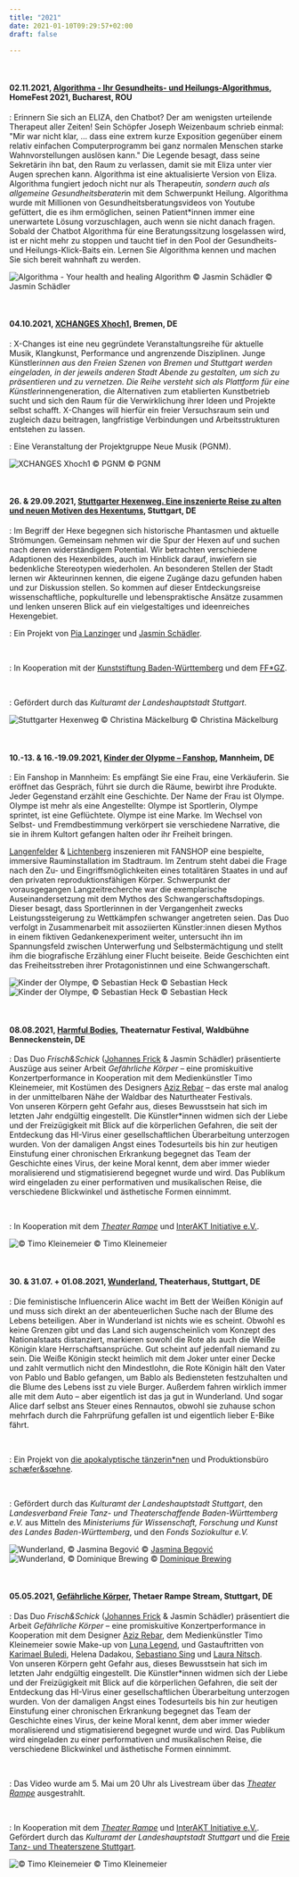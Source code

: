 ```yaml
---
title: "2021"
date: 2021-01-10T09:29:57+02:00
draft: false

---
```

&nbsp;

#### **02.11.2021, [Algorithma - Ihr Gesundheits- und Heilungs-Algorithmus](https://culturadecasa.ro/homefest-2021/), HomeFest 2021, Bucharest, ROU** 
:   Erinnern Sie sich an ELIZA, den Chatbot? Der am wenigsten urteilende Therapeut aller Zeiten! Sein Schöpfer Joseph Weizenbaum schrieb einmal: "Mir war nicht klar, ... dass eine extrem kurze Exposition gegenüber einem relativ einfachen Computerprogramm bei ganz normalen Menschen starke Wahnvorstellungen auslösen kann." Die Legende besagt, dass seine Sekretärin ihn bat, den Raum zu verlassen, damit sie mit Eliza unter vier Augen sprechen kann. Algorithma ist eine aktualisierte Version von Eliza. Algorithma fungiert jedoch nicht nur als Therapeut*in, sondern auch als allgemeine Gesundheitsberater*in mit dem Schwerpunkt Heilung. Algorithma wurde mit Millionen von Gesundheitsberatungsvideos von Youtube gefüttert, die es ihm ermöglichen, seinen Patient*innen immer eine unerwartete Lösung vorzuschlagen, auch wenn sie nicht danach fragen. Sobald der Chatbot Algorithma für eine Beratungssitzung losgelassen wird, ist er nicht mehr zu stoppen und taucht tief in den Pool der Gesundheits- und Heilungs-Klick-Baits ein. Lernen Sie Algorithma kennen und machen Sie sich bereit wahnhaft zu werden. 

![Algorithma - Your health and healing Algorithm © Jasmin Schädler](/AHB.png)
© Jasmin Schädler

&nbsp;

#### **04.10.2021, [XCHANGES Xhoch1](https://schwankhalle.de/xhoch1), Bremen, DE** 
:   X-Changes ist eine neu gegründete Veranstaltungsreihe für aktuelle Musik, Klangkunst, Performance und angrenzende Disziplinen. Junge Künstler*innen aus den Freien Szenen von Bremen und Stuttgart werden eingeladen, in der jeweils anderen Stadt Abende zu gestalten, um sich zu präsentieren und zu vernetzen. Die Reihe versteht sich als Plattform für eine Künstler*innengeneration, die Alternativen zum etablierten Kunstbetrieb sucht und sich den Raum für die Verwirklichung ihrer Ideen und Projekte selbst schafft. X-Changes will hierfür ein freier Versuchsraum sein und zugleich dazu beitragen, langfristige Verbindungen und Arbeitsstrukturen entstehen zu lassen.

:   Eine Veranstaltung der Projektgruppe Neue Musik (PGNM).

![XCHANGES Xhoch1 © PGNM](/upcoming/xchanges.png)
© PGNM

&nbsp;

#### **26. & 29.09.2021, [Stuttgarter Hexenweg. Eine inszenierte Reise zu alten und neuen Motiven des Hexentums](https://stuttgarterhexenweg.eventbrite.de), Stuttgart, DE** 
:   Im Begriff der Hexe begegnen sich historische Phantasmen und aktuelle Strömungen. Gemeinsam nehmen wir die Spur der Hexen auf und suchen nach deren widerständigem Potential. Wir betrachten verschiedene Adaptionen des Hexenbildes, auch im Hinblick darauf, inwiefern sie bedenkliche Stereotypen wiederholen. An besonderen Stellen der Stadt lernen wir Akteurinnen kennen, die eigene Zugänge dazu gefunden haben und zur Diskussion stellen. So kommen auf dieser Entdeckungsreise wissenschaftliche, popkulturelle und lebenspraktische Ansätze zusammen und lenken unseren Blick auf ein vielgestaltiges und ideenreiches Hexengebiet.

:   Ein Projekt von [Pia Lanzinger](http://www.pialanzinger.de/) und [Jasmin Schädler](https://jasmin-schaedler.com/).

&nbsp;

:   In Kooperation mit der [Kunststiftung Baden-Württemberg](https://www.kunststiftung.de/) und dem [FF*GZ](https://www.ffgzstuttgart.de/festival/).

&nbsp;

:   Gefördert durch das *Kulturamt der Landeshauptstadt Stuttgart*.

![Stuttgarter Hexenweg © Christina Mäckelburg](/upcoming/shw.gif)
© Christina Mäckelburg

&nbsp;

#### **10.-13. & 16.-19.09.2021, [Kinder der Olypme – Fanshop](https://theaterhausg7.cortex-tickets.de/), Mannheim, DE** 
:   Ein Fanshop in Mannheim: Es empfängt Sie eine Frau, eine Verkäuferin. Sie eröffnet das Gespräch, führt sie durch die Räume, bewirbt ihre Produkte. Jeder Gegenstand erzählt eine Geschichte. Der Name der Frau ist Olympe. Olympe ist mehr als eine Angestellte: Olympe ist Sportlerin, Olympe sprintet, ist eine Geflüchtete. Olympe ist eine Marke. Im Wechsel von Selbst- und Fremdbestimmung verkörpert sie verschiedene Narrative, die sie in ihrem Kultort gefangen halten oder ihr Freiheit bringen. 

[Langenfelder](http://www.langenfelder.de/content/langenfelder_lichtenberg.html) & [Lichtenberg](https://sophielichtenberg.de/) inszenieren mit FANSHOP eine bespielte, immersive Rauminstallation im Stadtraum. Im Zentrum steht dabei die Frage nach den Zu- und Eingriffsmöglichkeiten eines totalitären Staates in und auf den privaten reproduktionsfähigen Körper. Schwerpunkt der vorausgegangen Langzeitrecherche war die exemplarische Auseinandersetzung mit dem Mythos des Schwangerschaftsdopings. Dieser besagt, dass Sportlerinnen in der Vergangenheit zwecks Leistungssteigerung zu Wettkämpfen schwanger angetreten seien. Das Duo verfolgt in Zusammenarbeit mit assoziierten Künstler:innen diesen Mythos in einem fiktiven Gedankenexperiment weiter, untersucht ihn im Spannungsfeld zwischen Unterwerfung und Selbstermächtigung und stellt ihm die biografische Erzählung einer Flucht beiseite. Beide Geschichten eint das Freiheitsstreben ihrer Protagonistinnen und eine Schwangerschaft.

![Kinder der Olympe, © Sebastian Heck](/upcoming/olympe1.jpg)
© Sebastian Heck
![Kinder der Olympe, © Sebastian Heck](/upcoming/olympe2.jpg)
© Sebastian Heck

&nbsp;

#### **08.08.2021, [Harmful Bodies](https://theaternatur-harz.de/veranstaltung/gefaehrliche-koerper/), Theaternatur Festival, Waldbühne Benneckenstein, DE**
:   Das Duo *Frisch&Schick* ([Johannes Frick](https://www.instagram.com/jon_darc/) & Jasmin Schädler) präsentierte Auszüge aus seiner Arbeit *Gefährliche Körper* – eine promiskuitive Konzertperformance in Kooperation mit dem Medienkünstler Timo Kleinemeier, mit Kostümen des Designers [Aziz Rebar](https://www.instagram.com/aziz_rebar/) – das erste mal analog in der unmittelbaren Nähe der Waldbar des Naturtheater Festivals.  
Von unseren Körpern geht Gefahr aus, dieses Bewusstsein hat sich im letzten Jahr endgültig eingestellt. Die Künstler\*innen widmen sich der Liebe und der Freizügigkeit mit Blick auf die körperlichen Gefahren, die seit der Entdeckung das HI-Virus einer gesellschaftlichen Überarbeitung unterzogen wurden. Von der damaligen Angst eines Todesurteils bis hin zur heutigen Einstufung einer chronischen Erkrankung begegnet das Team der Geschichte eines Virus, der keine Moral kennt, dem aber immer wieder moralisierend und stigmatisierend begegnet wurde und wird. 
Das Publikum wird eingeladen zu einer performativen und musikalischen Reise, die verschiedene Blickwinkel und ästhetische Formen einnimmt.

&nbsp;

:   In Kooperation mit dem *[Theater Rampe](https://theaterrampe.de/stuecke/gefaehrliche-koerper/)* und [InterAKT Initiative e.V.](https://interakt-initiative.com/).

![© Timo Kleinemeier](/upcoming/driprop.jpg)
© Timo Kleinemeier

&nbsp;

#### **30. & 31.07. + 01.08.2021, [Wunderland](https://www.apocalypse.dance/projekte/wunderland), Theaterhaus, Stuttgart, DE**
:  Die feministische Influencerin Alice wacht im Bett der Weißen Königin auf und muss sich direkt an der abenteuerlichen Suche nach der Blume des Lebens beteiligen. Aber in Wunderland ist nichts wie es scheint. Obwohl es keine Grenzen gibt und das Land sich augenscheinlich vom Konzept des Nationalstaats distanziert, markieren sowohl die Rote als auch die Weiße Königin klare Herrschaftsansprüche. Gut scheint auf jedenfall niemand zu sein. Die Weiße Königin steckt heimlich mit dem Joker unter einer Decke und zahlt vermutlich nicht den Mindestlohn, die Rote Königin hält den Vater von Pablo und Bablo gefangen, um Bablo als Bediensteten festzuhalten und die Blume des Lebens isst zu viele Burger. Außerdem fahren wirklich immer alle mit dem Auto – aber eigentlich ist das ja gut in Wunderland. Und sogar Alice darf selbst ans Steuer eines Rennautos, obwohl sie zuhause schon mehrfach durch die Fahrprüfung gefallen ist und eigentlich lieber E-Bike fährt.

&nbsp;

:   Ein Projekt von [die apokalyptische tänzerin\*nen](https://www.apocalypse.dance/) und Produktionsbüro [schæfer&sœhne](http://www.ae-oe.de/).

&nbsp;

:   Gefördert durch das *Kulturamt der Landeshauptstadt Stuttgart*, den *Landesverband Freie Tanz- und Theaterschaffende Baden-Württemberg e.V.* aus Mitteln des *Ministeriums für Wissenschaft, Forschung und Kunst des Landes Baden-Württemberg*, und den *Fonds Soziokultur e.V.*

![Wunderland, © Jasmina Begović](/upcoming/wunderland.gif)
© [Jasmina Begović](https://www.instagram.com/jasmina.beg/)
![Wunderland, © Dominique Brewing](/upcoming/wunderland.jpg)
© [Dominique Brewing](https://dominiquebrewing.com/)


&nbsp;

#### **05.05.2021, [Gefährliche Körper](https://theaterrampe.de/stuecke/gefaehrliche-koerper/), Thetaer Rampe Stream, Stuttgart, DE**
:   Das Duo *Frisch&Schick* ([Johannes Frick](https://www.instagram.com/jon_darc/) & Jasmin Schädler) präsentiert die Arbeit *Gefährliche Körper* – eine promiskuitive Konzertperformance in Kooperation mit dem Designer [Aziz Rebar](https://www.instagram.com/aziz_rebar/), dem Medienkünstler Timo Kleinemeier sowie Make-up von [Luna Legend](https://www.instagram.com/luna.legend/), und Gastauftritten von [Karimael Buledi](https://www.instagram.com/kari.m.ael/), Helena Dadakou, [Sebastiano Sing](https://sebastianosing.com/bio) und [Laura Nitsch](https://www.instagram.com/theofficialnitsch/).  
Von unseren Körpern geht Gefahr aus, dieses Bewusstsein hat sich im letzten Jahr endgültig eingestellt. Die Künstler\*innen widmen sich der Liebe und der Freizügigkeit mit Blick auf die körperlichen Gefahren, die seit der Entdeckung das HI-Virus einer gesellschaftlichen Überarbeitung unterzogen wurden. Von der damaligen Angst eines Todesurteils bis hin zur heutigen Einstufung einer chronischen Erkrankung begegnet das Team der Geschichte eines Virus, der keine Moral kennt, dem aber immer wieder moralisierend und stigmatisierend begegnet wurde und wird. 
Das Publikum wird eingeladen zu einer performativen und musikalischen Reise, die verschiedene Blickwinkel und ästhetische Formen einnimmt.

&nbsp;

:   Das Video wurde am 5. Mai um 20 Uhr als Livestream über das *[Theater Rampe](https://theaterrampe.de/stuecke/gefaehrliche-koerper/)* ausgestrahlt.

&nbsp;

:   In Kooperation mit dem *[Theater Rampe](https://theaterrampe.de/stuecke/gefaehrliche-koerper/)* und [InterAKT Initiative e.V.](https://interakt-initiative.com/). Gefördert durch das *Kulturamt der Landeshauptstadt Stuttgart* und die [Freie Tanz- und Theaterszene Stuttgart](https://ftts-stuttgart.de/). 

![© Timo Kleinemeier](/upcoming/positive.jpg)
© Timo Kleinemeier
